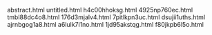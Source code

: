 abstract.html
untitled.html
h4c00hhoksg.html
4925np760ec.html
tmbl88dc4o8.html
176d3mjalv4.html
7pitlkpn3uc.html
dsujii1uths.html
ajrnbgog1a8.html
a6lulk7l1no.html
1jd95akstqg.html
f80jkpb6l5o.html